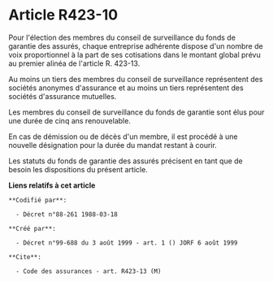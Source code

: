 # Article R423-10

Pour l'élection des membres du conseil de surveillance du fonds de garantie des assurés, chaque entreprise adhérente dispose
d'un nombre de voix proportionnel à la part de ses cotisations dans le montant global prévu au premier alinéa de l'article R.
423-13.

Au moins un tiers des membres du conseil de surveillance représentent des sociétés anonymes d'assurance et au moins un tiers
représentent des sociétés d'assurance mutuelles.

Les membres du conseil de surveillance du fonds de garantie sont élus pour une durée de cinq ans renouvelable.

En cas de démission ou de décès d'un membre, il est procédé à une nouvelle désignation pour la durée du mandat restant à
courir.

Les statuts du fonds de garantie des assurés précisent en tant que de besoin les dispositions du présent article.

**Liens relatifs à cet article**

	**Codifié par**:

	  - Décret n°88-261 1988-03-18

	**Créé par**:

	  - Décret n°99-688 du 3 août 1999 - art. 1 () JORF 6 août 1999

	**Cite**:

	  - Code des assurances - art. R423-13 (M)
